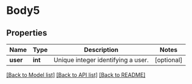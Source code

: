 # Body5

## Properties
Name | Type | Description | Notes
------------ | ------------- | ------------- | -------------
**user** | **int** | Unique integer identifying a user. | [optional] 

[[Back to Model list]](../README.md#documentation-for-models) [[Back to API list]](../README.md#documentation-for-api-endpoints) [[Back to README]](../README.md)

